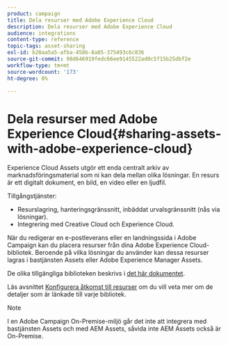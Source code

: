 ```yaml
---
product: campaign
title: Dela resurser med Adobe Experience Cloud
description: Dela resurser med Adobe Experience Cloud
audience: integrations
content-type: reference
topic-tags: asset-sharing
exl-id: b28aa5a5-afba-458b-8a85-375493c6c836
source-git-commit: 98d646919fedc66ee9145522ad0c5f15b25dbf2e
workflow-type: tm+mt
source-wordcount: '173'
ht-degree: 0%

---
```


# Dela resurser med Adobe Experience Cloud{#sharing-assets-with-adobe-experience-cloud}

Experience Cloud Assets utgör ett enda centralt arkiv av marknadsföringsmaterial som ni kan dela mellan olika lösningar. En resurs är ett digitalt dokument, en bild, en video eller en ljudfil.

Tillgångstjänster:

* Resurslagring, hanteringsgränssnitt, inbäddat urvalsgränssnitt (nås via lösningar).
* Integrering med Creative Cloud och Experience Cloud.

När du redigerar en e-postleverans eller en landningssida i Adobe Campaign kan du placera resurser från dina Adobe Experience Cloud-bibliotek. Beroende på vilka lösningar du använder kan dessa resurser lagras i bastjänsten Assets eller Adobe Experience Manager Assets.

De olika tillgängliga biblioteken beskrivs i [det här dokumentet](https://docs.adobe.com/content/help/en/core-services/interface/assets/experience-cloud-assets.html).

Läs avsnittet [Konfigurera åtkomst till resurser](../../integrations/using/configuring-access-to-assets.md) om du vill veta mer om de detaljer som är länkade till varje bibliotek.

>[!NOTE]
>
>I en Adobe Campaign On-Premise-miljö går det inte att integrera med bastjänsten Assets och med AEM Assets, såvida inte AEM Assets också är On-Premise.
